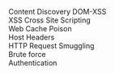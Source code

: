 Content Discovery
DOM-XSS  
XSS Cross Site Scripting  
Web Cache Poison  
Host Headers  
HTTP Request Smuggling  
Brute force  
Authentication